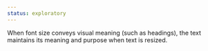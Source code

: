 ```yaml
---
status: exploratory
---
```


When font size conveys visual meaning (such as headings), the text maintains its meaning and purpose when text is resized.
